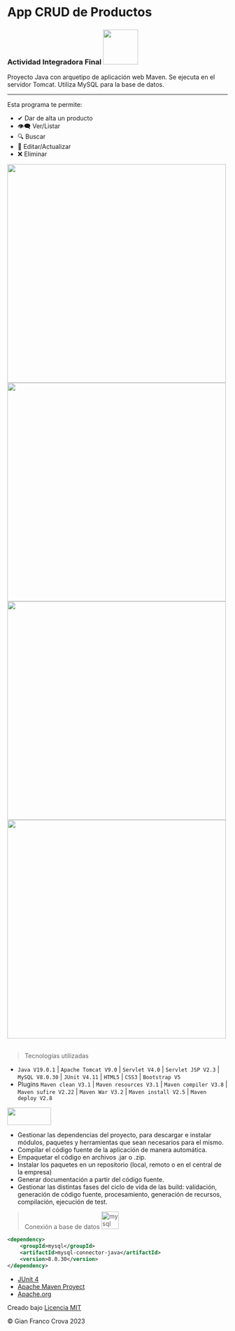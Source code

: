 # App CRUD de Productos
###  Actividad Integradora Final <img src="https://user-images.githubusercontent.com/103906625/212486941-bc65aa27-c85d-4f8c-8c7f-dad5d4dbd09c.png" width="80"/>

 
<p>Proyecto Java con arquetipo de aplicación web Maven. Se ejecuta en el servidor Tomcat. Utiliza MySQL para la base de datos.<p><hr>

Esta programa te permite:
- ✔ Dar de alta un producto
- 👁‍🗨 Ver/Listar
- 🔍 Buscar
- 💫 Editar/Actualizar
- ❌ Eliminar
</p>

<div>
  <img src="https://user-images.githubusercontent.com/103906625/212483615-3b2e12a1-b7fe-4e82-861f-13df875fe440.jpeg" width="500"/>
  <img src="https://user-images.githubusercontent.com/103906625/212483657-a2525d85-3989-4e5b-86e9-48afcd69712f.jpeg" width="500"/>
  <img src="https://user-images.githubusercontent.com/103906625/212485607-40c3a5d2-f704-4639-82ce-cf8a70be5c22.jpeg" width="500">
  <img src="https://user-images.githubusercontent.com/103906625/212485615-ae2b47f6-ecd7-434d-a0a0-b0fdd79ae3ba.jpeg" width="500">
</div><br>

> Tecnologías utilizadas

- `Java V19.0.1` | `Apache Tomcat V9.0` | `Servlet V4.0` | `Servlet JSP V2.3` | `MySQL V8.0.30` | `JUnit V4.11` | `HTML5` | `CSS3` | `Bootstrap V5`
- Plugins `Maven clean V3.1` | `Maven resources V3.1` | `Maven compiler V3.8` | `Maven sufire V2.22` | `Maven War V3.2` | `Maven install V2.5` | `Maven deploy V2.8`

<img src="https://maven.apache.org/images/maven-logo-black-on-white.png" width="100" height="40">

<div align="center">
  <div align="left" >
    <ul>
      <li>Gestionar las dependencias del proyecto, para descargar e instalar módulos, paquetes y herramientas que sean necesarios para el mismo.</li>
      <li>Compilar el código fuente de la aplicación de manera automática.</li>
      <li>Empaquetar el código en archivos .jar o .zip.</li>
      <li>Instalar los paquetes en un repositorio (local, remoto o en el central de la empresa)</li>
      <li>Generar documentación a partir del código fuente.</li>
      <li>Gestionar las distintas fases del ciclo de vida de las build: validación, generación de código fuente, procesamiento, generación de recursos, compilación, ejecución de test.</li>
    </ul>
  </div>
</div>

> <span>Conexión a base de datos <img src="https://upload.wikimedia.org/wikipedia/en/thumb/d/dd/MySQL_logo.svg/100px-MySQL_logo.svg.png" alt="mysql" height="40"/></span>

``` xml
<dependency>
    <groupId>mysql</groupId>
    <artifactId>mysql-connector-java</artifactId>
    <version>8.0.30</version>
</dependency>
```

- <a href="https://junit.org/junit4/" target="_blank">JUnit 4</a>
- <a href="https://maven.apache.org/archetypes/maven-archetype-webapp/" target="_blank">Apache Maven Proyect<a/>
- <a href="https://www.apache.org/" target="_blank">Apache.org<a/>


<p>Creado bajo <a href="https://github.com/gfCrova/abm-Java-cac/blob/main/LICENSE.md">Licencia MIT</a></p>

<p>&copy Gian Franco Crova 2023</p>
